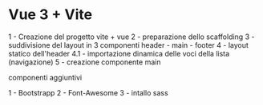# Vue 3 + Vite

1 - Creazione del progetto vite + vue 
2 - preparazione dello scaffolding
3 - suddivisione del layout in 3 componenti header - main - footer
4 - layout statico dell'header
 4.1 - importazione dinamica delle voci della lista (navigazione)
5 - creazione componente main



componenti aggiuntivi

1 - Bootstrapp
2 - Font-Awesome
3 - intallo sass
